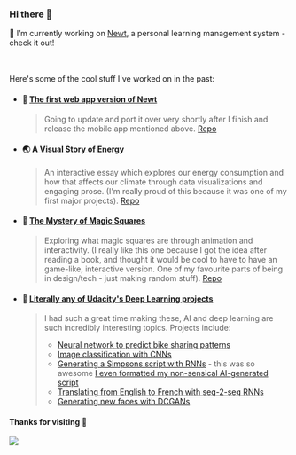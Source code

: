 ### Hi there 👋

🔭 I’m currently working on [Newt](https://github.com/newt-learning/newt-app), a personal learning management system - check it out!

<br></br>
Here's some of the cool stuff I've worked on in the past:
- #### :blue_book: [The first web app version of Newt](https://newt-organizer.herokuapp.com/)
  > Going to update and port it over very shortly after I finish and release the mobile app mentioned above. [Repo](https://github.com/newted/newt-organizer)
- #### :earth_asia: [A Visual Story of Energy](https://nehal96.github.io/energy/)
  > An interactive essay which explores our energy consumption and how that affects our climate through data visualizations and engaging prose. (I'm really proud of this because it was one of my first major projects). [Repo](https://github.com/nehal96/energy)
- #### :tophat: [The Mystery of Magic Squares](https://nehal96.github.io/magic-squares/)
  > Exploring what magic squares are through animation and interactivity. (I really like this one because I got the idea after reading a book, and thought it would be cool to have to have an game-like, interactive version. One of my favourite parts of being in design/tech - just making random stuff). [Repo](https://github.com/nehal96/magic-squares)
- #### :robot: [Literally any of Udacity's Deep Learning projects](https://github.com/nehal96/Deep-Learning-ND-Exercises)
  > I had such a great time making these, AI and deep learning are such incredibly interesting topics. Projects include: 
  > - [Neural network to predict bike sharing patterns](https://github.com/nehal96/Bike-Sharing-Neural-Network)
  > - [Image classification with CNNs](https://github.com/nehal96/Image-Classification-CovNet)
  > - [Generating a Simpsons script with RNNs](https://github.com/nehal96/Simpsons-Script-Generation) - this was so awesome [I even formatted my non-sensical AI-generated script](https://github.com/nehal96/Simpsons-Script-Generation/blob/master/Simpson's%20Script%20-%20Queen's%20Elizabeth.pdf)
  > - [Translating from English to French with seq-2-seq RNNs](https://github.com/nehal96/Seq2Seq-Language-Translation)
  > - [Generating new faces with DCGANs](https://github.com/nehal96/Face-Generation-DCGAN)

#### Thanks for visiting 👋
![](https://media.giphy.com/media/A6aHBCFqlE0Rq/giphy.gif)

<!--
**nehal96/nehal96** is a ✨ _special_ ✨ repository because its `README.md` (this file) appears on your GitHub profile.

Here are some ideas to get you started:

- 🔭 I’m currently working on ...
- 🌱 I’m currently learning ...
- 👯 I’m looking to collaborate on ...
- 🤔 I’m looking for help with ...
- 💬 Ask me about ...
- 📫 How to reach me: ...
- 😄 Pronouns: ...
- ⚡ Fun fact: ...
-->

